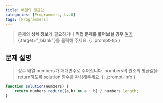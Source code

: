 ```yaml
---
title: 배열의 평균값
categories: [Programmers, Lv.0]
tags: [Programmers]
---
```


> 문제의 **상세 정보**가 필요하거나 **직접 문제를 풀어보실 경우** [여기](https://school.programmers.co.kr/learn/courses/30/lessons/120817){:target="_blank"}를 클릭해 주세요.
{: .prompt-tip }

## 문제 설명

> 정수 배열 numbers가 매개변수로 주어집니다. numbers의 원소의 평균값을 return하도록 solution 함수를 완성해주세요.
{: .prompt-info }

```js
function solution(numbers) {
    return numbers.reduce((a,b) => a + b) / numbers.length;
}
```